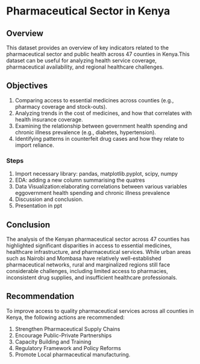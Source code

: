 # Pharmaceutical Sector in Kenya
## Overview
This dataset provides an overview of key indicators related to the pharmaceutical sector and public health across 47 counties in Kenya.This dataset can be useful for analyzing health service coverage, pharmaceutical availability, and regional healthcare challenges.
## Objectives
1. Comparing access to essential medicines across counties (e.g., pharmacy coverage and stock-outs).
2. Analyzing trends in the cost of medicines, and how that correlates with health insurance coverage.
3. Examining the relationship between government health spending and chronic illness prevalence (e.g., diabetes, hypertension).
4. Identifying patterns in counterfeit drug cases and how they relate to import reliance.

### Steps
1. Import necessary library: pandas, matplotlib.pyplot, scipy, numpy
2. EDA: adding a new column summarising the quatres
3. Data Visualization:elaborating correlations between various variables eggovernment health spending and chronic illness prevalence
4. Discussion and conclusion.
5. Presentation in ppt

## Conclusion
The analysis of the Kenyan pharmaceutical sector across 47 counties has highlighted significant disparities in access to essential medicines, healthcare infrastructure, and pharmaceutical services. While urban areas such as Nairobi and Mombasa have relatively well-established pharmaceutical networks, rural and marginalized regions still face considerable challenges, including limited access to pharmacies, inconsistent drug supplies, and insufficient healthcare professionals.

## Recommendation
To improve access to quality pharmaceutical services across all counties in Kenya, the following actions are recommended:
   1. Strengthen Pharmaceutical Supply Chains
   2. Encourage Public-Private Partnerships
   3. Capacity Building and Training
   4. Regulatory Framework and Policy Reforms
   5. Promote Local pharmaceutical manufacturing.


 
